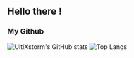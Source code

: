 ## Hello there !

### My Github

![UltiXstorm's GitHub stats](https://github-readme-stats.vercel.app/api?username=UltiXstorm&count_private=true&show_icons=true&theme=tokyonight)
![Top Langs](https://github-readme-stats.vercel.app/api/top-langs/?username=UltiXstorm&theme=tokyonight)
